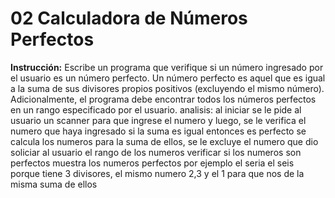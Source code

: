 # 02 **Calculadora de Números Perfectos**

**Instrucción:**
Escribe un programa que verifique si un número ingresado por el usuario es un número perfecto. Un número perfecto es aquel que es igual a la suma de sus divisores propios positivos (excluyendo el mismo número). Adicionalmente, el programa debe encontrar todos los números perfectos en un rango especificado por el usuario.
analisis: 
al iniciar se le pide al usuario un scanner para que ingrese el numero
y luego, se le verifica el numero que haya ingresado
si la suma es igual entonces es perfecto
se calcula los numeros para la suma de ellos, se le excluye el numero que dio
soliciar al usuario el rango de los numeros 
verificar si los numeros son perfectos 
muestra los numeros perfectos
por ejemplo el seria el seis porque tiene 3 divisores, el mismo numero 2,3 y el 1 para que nos de la misma suma de ellos  


